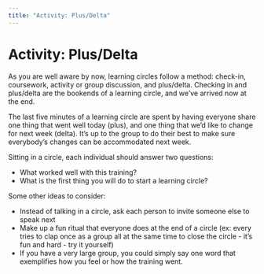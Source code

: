 ```yaml
---
title: "Activity: Plus/Delta"
---
```

# Activity: Plus/Delta

As you are well aware by now, learning circles follow a method: check-in, coursework, activity or group discussion, and plus/delta. Checking in and plus/delta are the bookends of a learning circle, and we’ve arrived now at the end.

The last five minutes of a learning circle are spent by having everyone share one thing that went well today (plus), and one thing that we’d like to change for next week (delta). It’s up to the group to do their best to make sure everybody’s changes can be accommodated next week.

Sitting in a circle, each individual should answer two questions:
- What worked well with this training? 
- What is the first thing you will do to start a learning circle?

Some other ideas to consider:
- Instead of talking in a circle, ask each person to invite someone else to speak next
- Make up a fun ritual that everyone does at the end of a circle (ex: every tries to clap once as a group all at the same time to close the circle - it’s fun and hard - try it yourself)
- If you have a very large group, you could simply say one word that exemplifies how you feel or how the training went. 
